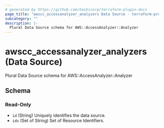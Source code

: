 ```yaml
---
# generated by https://github.com/hashicorp/terraform-plugin-docs
page_title: "awscc_accessanalyzer_analyzers Data Source - terraform-provider-awscc"
subcategory: ""
description: |-
  Plural Data Source schema for AWS::AccessAnalyzer::Analyzer
---
```


# awscc_accessanalyzer_analyzers (Data Source)

Plural Data Source schema for AWS::AccessAnalyzer::Analyzer



<!-- schema generated by tfplugindocs -->
## Schema

### Read-Only

- `id` (String) Uniquely identifies the data source.
- `ids` (Set of String) Set of Resource Identifiers.


